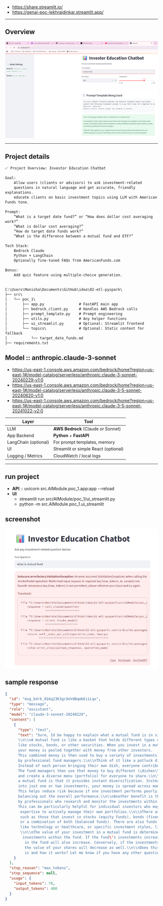 - https://share.streamlit.io/
- https://genai-poc-lekhrajdinkar.streamlit.app/

---
## Overview
![overview.png](overview.png)

---
## Project details
```
✅ Project Overview: Investor Education Chatbot

Goal:
    Allow users (clients or advisors) to ask investment-related 
    questions in natural language and get accurate, friendly explanations.
    educate clients on basic investment topics using LLM with American Funds tone.

Prompt: 
    “What is a target date fund?” or “How does dollar cost averaging work?”
    “What is dollar cost averaging?”
    “How do target date funds work?”
    “What is the difference between a mutual fund and ETF?”
    
Tech Stack:
    Bedrock Claude
    Python + LangChain
    Optionally fine-tuned FAQs from AmericanFunds.com

Bonus: 
    Add quiz feature using multiple-choice generation.


C:\Users\Manisha\Documents\GitHub\idea\02-etl-pyspark\
├── src\
│   └── poc_1\
│       ├── app.py                # FastAPI main app
│       ├── bedrock_client.py     # Handles AWS Bedrock calls
│       ├── prompt_template.py    # Prompt engineering
│       ├── utils.py              # Any helper functions
│       ├── ui_streamlit.py       # Optional: Streamlit frontend
│       └── topics\               # Optional: Static content for fallback
│           └── target_date_funds.md
├── requirements.txt
```

## Model :: anthropic.claude-3-sonnet
- https://us-east-1.console.aws.amazon.com/bedrock/home?region=us-east-1#/model-catalog/serverless/anthropic.claude-3-sonnet-20240229-v1:0
- https://us-east-1.console.aws.amazon.com/bedrock/home?region=us-east-1#/model-catalog/serverless/anthropic.claude-3-5-sonnet-20240620-v1:0
- https://us-east-1.console.aws.amazon.com/bedrock/home?region=us-east-1#/model-catalog/serverless/anthropic.claude-3-5-sonnet-20241022-v2:0


| Layer                | Tool                                 |
| -------------------- | ------------------------------------ |
| LLM                  | **AWS Bedrock** (Claude or Sonnet)   |
| App Backend          | **Python** + **FastAPI**             |
| LangChain (optional) | For prompt templates, memory         |
| UI                   | Streamlit or simple React (optional) |
| Logging / Metrics    | CloudWatch / local logs              |


---
## run project 
- **API** :: uvicorn src.AIModule.poc_1.app:app --reload
- **UI** 
    - streamlit run src/AIModule/poc_1/ui_streamlit.py
    - python -m src.AIModule.poc_1.ui_streamlit

## screenshot

![img.png](img.png)

## sample response
```json
{
  "id": "msg_bdrk_016q23K3gc9eVdBqmbEiiLqx",
  "type": "message",
  "role": "assistant",
  "model": "claude-3-sonnet-20240229",
  "content": [
    {
      "type": "text",
      "text": "Sure, Id be happy to explain what a mutual fund is in simple terms.
      \\n\\nA mutual fund is like a basket that holds different types of investments 
      like stocks, bonds, or other securities. When you invest in a mutual fund, 
      your money is pooled together with money from other investors. 
      This combined money is then used to buy a variety of investments that are managed 
      by professional fund managers.\\n\\nThink of it like a potluck dinner. 
      Instead of each person bringing their own dish, everyone contributes money to a common pot. 
      The fund managers then use that money to buy different \\dishes\\ (investments) 
      and create a diverse menu (portfolio) for everyone to share.\\n\\nThe key advantage of 
      a mutual fund is that it provides instant diversification. Instead of putting all your money 
      into just one or two investments, your money is spread across many different investments. 
      This helps reduce risk because if one investment performs poorly, the others may still do well, 
      balancing out the overall performance.\\n\\nAnother benefit is that mutual funds are managed 
      by professionals who research and monitor the investments within the fund. 
      This can be particularly helpful for individual investors who may not have the time or
       expertise to actively manage their own portfolios.\\n\\nThere are many different types of mutual funds, 
       such as those that invest in stocks (equity funds), bonds (fixed-income funds), 
       or a combination of both (balanced funds). There are also funds that focus on specific sectors, 
       like technology or healthcare, or specific investment styles, like growth or value investing.
       \\n\\nThe value of your investment in a mutual fund is determined by the performance of the underlying
        investments within the fund. If the fund\'s investments increase in value, the value of your shares
         in the fund will also increase. Conversely, if the investments decrease in value, 
         the value of your shares will decrease as well.\\n\\nDoes this help explain what a mutual fund 
         is and how it works? Let me know if you have any other questions!",
    }
  ],
  "stop_reason": "max_tokens",
  "stop_sequence": null,
  "usage": {
    "input_tokens": 70,
    "output_tokens": 400
  }
}
```
